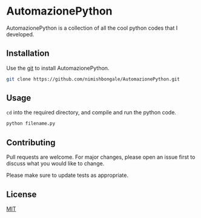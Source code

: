 # AutomazionePython

AutomazionePython is a collection of all the cool python codes that I developed.

## Installation

Use the [git](https://services.github.com/on-demand/downloads/github-git-cheat-sheet.pdf) to install AutomazionePython.

```bash
git clone https://github.com/nimishbongale/AutomazionePython.git
```

## Usage

```cd``` into the required directory, and compile and run the python code. 
```python
python filename.py
```

## Contributing
Pull requests are welcome. For major changes, please open an issue first to discuss what you would like to change.

Please make sure to update tests as appropriate.

## License
[MIT](https://choosealicense.com/licenses/mit/)
